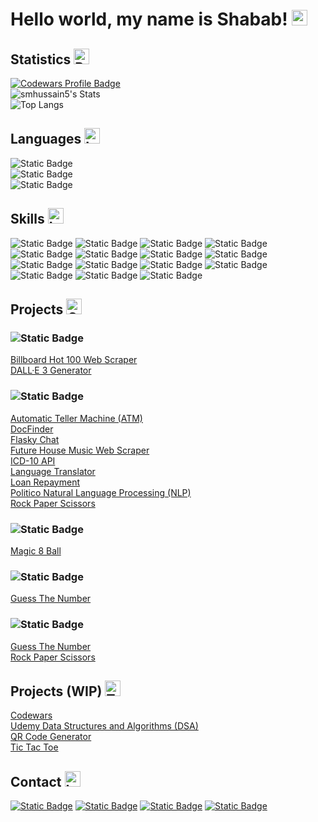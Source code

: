 # Hello world, my name is Shabab! <img src="https://raw.githubusercontent.com/Tarikul-Islam-Anik/Telegram-Animated-Emojis/main/People/Waving%20Hand.webp" alt="Bar Chart" width="25" height="25" />

## Statistics <img src="https://raw.githubusercontent.com/Tarikul-Islam-Anik/Telegram-Animated-Emojis/main/Objects/Bar%20Chart.webp" alt="Bar Chart" width="25" height="25" />
[![Codewars Profile Badge](https://www.codewars.com/users/smhussain5/badges/large)](https://www.codewars.com/users/smhussain5)<br>
![smhussain5's Stats](https://github-readme-stats.vercel.app/api?username=smhussain5&theme=default&show_icons=true&hide_border=false&count_private=true&rank_icon=github)<br>
![Top Langs](https://github-readme-stats.vercel.app/api/top-langs/?username=smhussain5&hide_progress=true)<br>

## Languages <img src="https://raw.githubusercontent.com/Tarikul-Islam-Anik/Telegram-Animated-Emojis/main/Objects/Laptop.webp" alt="Laptop" width="25" height="25" />
![Static Badge](https://img.shields.io/badge/JavaScript-F7DF1E?style=for-the-badge&logo=javascript&logoColor=%23000)<br>
![Static Badge](https://img.shields.io/badge/Python-3776AB?style=for-the-badge&logo=python&logoColor=%23FFF)<br>
![Static Badge](https://img.shields.io/badge/Go-00ADD8?style=for-the-badge&logo=go&logoColor=%23FFF)<br>

## Skills <img src="https://raw.githubusercontent.com/Tarikul-Islam-Anik/Telegram-Animated-Emojis/main/Objects/Laptop.webp" alt="Laptop" width="25" height="25" />
![Static Badge](https://img.shields.io/badge/Bootstrap-7952B3?style=for-the-badge&logo=bootstrap&logoColor=%23FFF)
![Static Badge](https://img.shields.io/badge/CSS3-1572B6?style=for-the-badge&logo=css3&logoColor=%23FFF)
![Static Badge](https://img.shields.io/badge/Django-44B78B?style=for-the-badge&logo=django&logoColor=%23FFF)
![Static Badge](https://img.shields.io/badge/Docker-2496ED?style=for-the-badge&logo=docker&logoColor=%23FFF)
![Static Badge](https://img.shields.io/badge/Flask-000?style=for-the-badge&logo=flask&logoColor=%23FFF)
![Static Badge](https://img.shields.io/badge/Git-F05032?style=for-the-badge&logo=git&logoColor=%23FFF)
![Static Badge](https://img.shields.io/badge/GitHub-000?style=for-the-badge&logo=github&logoColor=%23FFF)
![Static Badge](https://img.shields.io/badge/GitHub_Actions-2088FF?style=for-the-badge&logo=githubactions&logoColor=%23FFF)
![Static Badge](https://img.shields.io/badge/Heroku-430098?style=for-the-badge&logo=heroku&logoColor=%23FFF)
![Static Badge](https://img.shields.io/badge/HTML5-E34F26?style=for-the-badge&logo=HTML5&logoColor=%23FFF)
![Static Badge](https://img.shields.io/badge/Netlify-00C7B7?style=for-the-badge&logo=netlify&logoColor=%23FFF)
![Static Badge](https://img.shields.io/badge/Node.js-339933?style=for-the-badge&logo=nodedotjs&logoColor=%23FFF)
![Static Badge](https://img.shields.io/badge/React-61DAFB?style=for-the-badge&logo=react&logoColor=%23000)
![Static Badge](https://img.shields.io/badge/Selenium-43B02A?style=for-the-badge&logo=selenium&logoColor=%23FFF)
![Static Badge](https://img.shields.io/badge/Tailwind_CSS-06B6D4?style=for-the-badge&logo=tailwindcss&logoColor=%23FFF)

<!-- ## Education <img src="https://raw.githubusercontent.com/Tarikul-Islam-Anik/Telegram-Animated-Emojis/main/Objects/Books.webp" alt="Books" width="25" height="25" />
- **TTU Rawls College of Business (2020)**
  - MBA in Health Organization Management
- **TTUHSC Graduate School of Biomedical Sciences (2019)**
  - MS in Graduate Medical Education Sciences
- **Stony Brook University (2017)**
  - BE in Biomedical Engineering (Cellular/Molecular)</li>
-->

## Projects <img src="https://raw.githubusercontent.com/Tarikul-Islam-Anik/Telegram-Animated-Emojis/main/Symbols/Check%20Box%20With%20Check.webp" alt="Check Box With Check" width="25" height="25" />
### ![Static Badge](https://img.shields.io/badge/JavaScript-F7DF1E?style=for-the-badge&logo=javascript&logoColor=%23000)
<a href="https://github.com/smhussain5/BB100-Scraper">Billboard Hot 100 Web Scraper</a><br>
<a href="https://github.com/smhussain5/DALLE3-Generator">DALL·E 3 Generator</a><br>
### ![Static Badge](https://img.shields.io/badge/Python-3776AB?style=for-the-badge&logo=python&logoColor=%23FFF)
<a href="https://github.com/smhussain5/ATM-OOP">Automatic Teller Machine (ATM)</a><br>
<a href="https://github.com/smhussain5/HCP-Django-Python">DocFinder</a><br>
<a href="https://github.com/smhussain5/Flask-SocketIO-Chat-Python">Flasky Chat</a><br>
<a href="https://github.com/smhussain5/Selenium-EDM-Python">Future House Music Web Scraper</a><br>
<a href="https://github.com/smhussain5/ICD10-DFR-Python">ICD-10 API</a><br>
<a href="https://github.com/smhussain5/Translator-Python">Language Translator</a><br>
<a href="https://github.com/smhussain5/Loan-Python">Loan Repayment</a><br>
<a href="https://github.com/smhussain5/Politico-NLP-Python">Politico Natural Language Processing (NLP)</a><br>
<a href="https://github.com/smhussain5/RPS-Python">Rock Paper Scissors</a><br>
### ![Static Badge](https://img.shields.io/badge/Go-00ADD8?style=for-the-badge&logo=go&logoColor=%23FFF)
<a href="https://github.com/smhussain5/Go-Magic-8-Ball">Magic 8 Ball</a><br>
### ![Static Badge](https://img.shields.io/badge/Rust-F46623?style=for-the-badge&logo=rust&logoColor=%23FFF)
<a href="https://github.com/smhussain5/Rust-Guess-Number">Guess The Number</a><br>
### ![Static Badge](https://img.shields.io/badge/C%23-512BD4?style=for-the-badge&logo=csharp&logoColor=%23FFF)
<a href="https://github.com/smhussain5/Guess-Number-App">Guess The Number</a><br>
<a href="https://github.com/smhussain5/RPS-App">Rock Paper Scissors</a><br>

## Projects (WIP) <img src="https://raw.githubusercontent.com/Tarikul-Islam-Anik/Telegram-Animated-Emojis/main/Objects/Toolbox.webp" alt="Toolbox" width="25" height="25" />
<a href="https://github.com/smhussain5/CODEWARS">Codewars</a><br>
<a href="https://github.com/smhussain5/Udemy_DSA">Udemy Data Structures and Algorithms (DSA)</a><br>
<a href="https://github.com/smhussain5/QR_Code_Generator">QR Code Generator</a><br>
<a href="https://github.com/smhussain5/Tic_Tac_Toe">Tic Tac Toe</a><br>

## Contact <img src="https://raw.githubusercontent.com/Tarikul-Islam-Anik/Telegram-Animated-Emojis/main/Objects/Inbox%20Tray.webp" alt="Inbox Tray" width="25" height="25" />
[![Static Badge](https://img.shields.io/badge/Send%20me%20an%20email-EA4335?style=for-the-badge&logo=gmail&logoColor=FFF)](mailto:shababhussain525@gmail.com?)
[![Static Badge](https://img.shields.io/badge/Connect_with_me_on_LinkedIn-0A66C2?style=for-the-badge&logo=linkedin&logoColor=FFF)](https://www.linkedin.com/in/shabab-h)
[![Static Badge](https://img.shields.io/badge/Follow_me_on_Twitter-1D9BF0?style=for-the-badge&logo=twitter&logoColor=FFF)](https://twitter.com/shussain_5)
[![Static Badge](https://img.shields.io/badge/Follow_me_on_GitHub-000?style=for-the-badge&logo=github&logoColor=FFF)](https://github.com/smhussain5)

